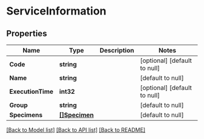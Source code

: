 # ServiceInformation

## Properties
Name | Type | Description | Notes
------------ | ------------- | ------------- | -------------
**Code** | **string** |  | [optional] [default to null]
**Name** | **string** |  | [default to null]
**ExecutionTime** | **int32** |  | [optional] [default to null]
**Group** | **string** |  | [default to null]
**Specimens** | [**[]Specimen**](Specimen.md) |  | [default to null]

[[Back to Model list]](../README.md#documentation-for-models) [[Back to API list]](../README.md#documentation-for-api-endpoints) [[Back to README]](../README.md)

